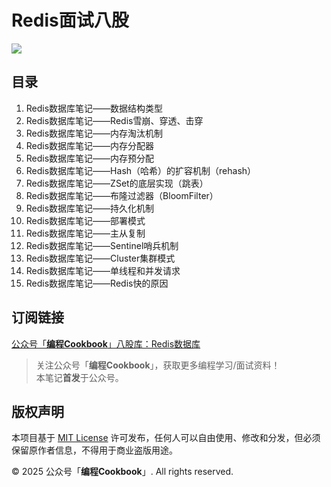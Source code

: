 # Redis面试八股
![](https://github.com/CodingCookbook/Redis/blob/main/File/gzh.png)

## 目录
1. Redis数据库笔记——数据结构类型  
2. Redis数据库笔记——Redis雪崩、穿透、击穿  
3. Redis数据库笔记——内存淘汰机制  
4. Redis数据库笔记——内存分配器  
5. Redis数据库笔记——内存预分配  
6. Redis数据库笔记——Hash（哈希）的扩容机制（rehash）  
7. Redis数据库笔记——ZSet的底层实现（跳表）  
8. Redis数据库笔记——布隆过滤器（BloomFilter）  
9. Redis数据库笔记——持久化机制  
10. Redis数据库笔记——部署模式  
11. Redis数据库笔记——主从复制  
12. Redis数据库笔记——Sentinel哨兵机制  
13. Redis数据库笔记——Cluster集群模式
14. Redis数据库笔记——单线程和并发请求
15. Redis数据库笔记——Redis快的原因  

## 订阅链接
[公众号「**编程Cookbook**」八股库：Redis数据库](https://mp.weixin.qq.com/mp/appmsgalbum?__biz=MzA4Mzc2ODc2Ng==&action=getalbum&album_id=3872358459978956805&scene=173&sessionid=1740491728&enterid=1740491730&from_msgid=2247484881&from_itemidx=1&count=3&nolastread=1#wechat_redirect)


> 关注公众号「**编程Cookbook**」，获取更多编程学习/面试资料！  
> 本笔记**首发**于公众号。

## 版权声明
本项目基于 [MIT License](./LICENSE) 许可发布，任何人可以自由使用、修改和分发，但必须保留原作者信息，不得用于商业盗版用途。

© 2025 公众号「**编程Cookbook**」. All rights reserved.
